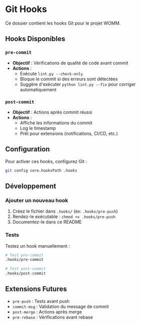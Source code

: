 # Git Hooks

Ce dossier contient les hooks Git pour le projet WOMM.

## Hooks Disponibles

### `pre-commit`
- **Objectif** : Vérifications de qualité de code avant commit
- **Actions** :
  - Exécute `lint.py --check-only`
  - Bloque le commit si des erreurs sont détectées
  - Suggère d'exécuter `python lint.py --fix` pour corriger automatiquement

### `post-commit`
- **Objectif** : Actions après commit réussi
- **Actions** :
  - Affiche les informations du commit
  - Log le timestamp
  - Prêt pour extensions (notifications, CI/CD, etc.)

## Configuration

Pour activer ces hooks, configurez Git :

```bash
git config core.hooksPath .hooks
```

## Développement

### Ajouter un nouveau hook

1. Créez le fichier dans `.hooks/` (ex: `.hooks/pre-push`)
2. Rendez-le exécutable : `chmod +x .hooks/pre-push`
3. Documentez-le dans ce README

### Tests

Testez un hook manuellement :

```bash
# Test pre-commit
.hooks/pre-commit

# Test post-commit
.hooks/post-commit
```

## Extensions Futures

- `pre-push` : Tests avant push
- `commit-msg` : Validation du message de commit
- `post-merge` : Actions après merge
- `pre-rebase` : Vérifications avant rebase
